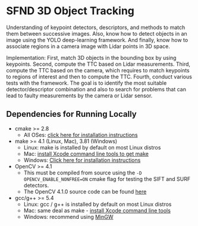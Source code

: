 # SFND 3D Object Tracking

Understanding of keypoint detectors, descriptors, and methods to match them between successive images. Also, know how to detect objects in an image using the YOLO deep-learning framework. And finally, know how to associate regions in a camera image with Lidar points in 3D space. 

Implementation: 
First, match 3D objects in the bounding box by using keypoints. 
Second, compute the TTC based on Lidar measurements. 
Third, compute the TTC based on the camera, which requires to match keypoints to regions of interest and then to compute the TTC. 
Fourth, conduct various tests with the framework. The goal is to identify the most suitable detector/descriptor combination and also to search for problems that can lead to faulty measurements by the camera or Lidar sensor. 

## Dependencies for Running Locally
* cmake >= 2.8
  * All OSes: [click here for installation instructions](https://cmake.org/install/)
* make >= 4.1 (Linux, Mac), 3.81 (Windows)
  * Linux: make is installed by default on most Linux distros
  * Mac: [install Xcode command line tools to get make](https://developer.apple.com/xcode/features/)
  * Windows: [Click here for installation instructions](http://gnuwin32.sourceforge.net/packages/make.htm)
* OpenCV >= 4.1
  * This must be compiled from source using the `-D OPENCV_ENABLE_NONFREE=ON` cmake flag for testing the SIFT and SURF detectors.
  * The OpenCV 4.1.0 source code can be found [here](https://github.com/opencv/opencv/tree/4.1.0)
* gcc/g++ >= 5.4
  * Linux: gcc / g++ is installed by default on most Linux distros
  * Mac: same deal as make - [install Xcode command line tools](https://developer.apple.com/xcode/features/)
  * Windows: recommend using [MinGW](http://www.mingw.org/)


